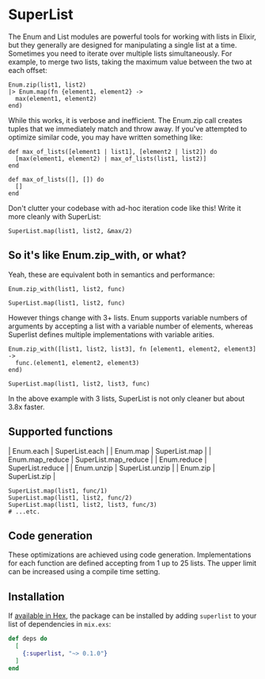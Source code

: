 # SuperList

The Enum and List modules are powerful tools for working with lists in Elixir,
but they generally are designed for manipulating a single list at a time.
Sometimes you need to iterate over multiple lists simultaneously. For
example, to merge two lists, taking the maximum value between the two at each
offset:

    Enum.zip(list1, list2)
    |> Enum.map(fn {element1, element2} ->
      max(element1, element2)
    end)

While this works, it is verbose and inefficient. The Enum.zip call creates
tuples that we immediately match and throw away. If you've attempted to
optimize similar code, you may have written something like:

    def max_of_lists([element1 | list1], [element2 | list2]) do
      [max(element1, element2) | max_of_lists(list1, list2)]
    end
    
    def max_of_lists([], []) do
      []
    end

Don't clutter your codebase with ad-hoc iteration code like this! Write it
more cleanly with SuperList:

    SuperList.map(list1, list2, &max/2)

## So it's like Enum.zip_with, or what?

Yeah, these are equivalent both in semantics and performance:

    Enum.zip_with(list1, list2, func)

    SuperList.map(list1, list2, func)

However things change with 3+ lists. Enum supports variable numbers of
arguments by accepting a list with a variable number of elements, whereas
Superlist defines multiple implementations with variable arities.

    Enum.zip_with([list1, list2, list3], fn [element1, element2, element3] ->
      func.(element1, element2, element3)
    end)

    SuperList.map(list1, list2, list3, func)

In the above example with 3 lists, SuperList is not only cleaner but about 3.8x faster.

## Supported functions

| Enum.each | SuperList.each |
| Enum.map | SuperList.map |
| Enum.map_reduce | SuperList.map_reduce |
| Enum.reduce | SuperList.reduce |
| Enum.unzip | SuperList.unzip |
| Enum.zip | SuperList.zip |

    SuperList.map(list1, func/1)
    SuperList.map(list1, list2, func/2)
    SuperList.map(list1, list2, list3, func/3)
    # ...etc.

## Code generation

These optimizations are achieved using code generation. Implementations for
each function are defined accepting from 1 up to 25 lists. The upper limit
can be increased using a compile time setting.

## Installation

If [available in Hex](https://hex.pm/docs/publish), the package can be installed
by adding `superlist` to your list of dependencies in `mix.exs`:

```elixir
def deps do
  [
    {:superlist, "~> 0.1.0"}
  ]
end
```

